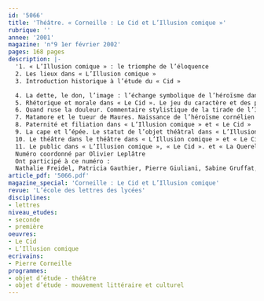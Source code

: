 ```yaml
---
id: '5066'
title: 'Théâtre. « Corneille : Le Cid et L’Illusion comique »'
rubrique: ''
annee: '2001'
magazine: 'n°9 1er février 2002'
pages: 168 pages
description: |-
  '1. « L’Illusion comique » : le triomphe de l’éloquence
  2. Les lieux dans « L’Illusion comique »
  3. Introduction historique à l’étude du « Cid »

  4. La dette, le don, l’image : l’échange symbolique de l’héroïsme dans « Le Cid »
  5. Rhétorique et morale dans « Le Cid ». Le jeu du caractère et des passions
  6. Quand ruse la douleur. Commentaire stylistique de la tirade de l’Infante
  7. Matamore et le tueur de Maures. Naissance de l’héroïsme cornélien dans « L’Illusion comique » et « Le Cid »
  8. Paternité et filiation dans « L’Illusion comique » et « Le Cid »
  9. La cape et l’épée. Le statut de l’objet théâtral dans « L’Illusion comique » et « Le Cid »
  10. Le théâtre dans le théâtre dans « L’Illusion comique » et « Le Cid »
  11. Le public dans « L’Illusion comique », « Le Cid ». et « La Querelle du Cid »
  Numéro coordonné par Olivier Leplâtre
  Ont participé à ce numéro :
  Nathalie Freidel, Patricia Gauthier, Pierre Giuliani, Sabine Gruffat, Jean-Pierre Landry, Olivier Leplâtre, Anne-Laure Magnin, Claire Noni, Christiane Pilaud, Jean Rohou et Éric Tourrette'
article_pdf: '5066.pdf'
magazine_special: 'Corneille : Le Cid et L’Illusion comique'
revue: 'L’école des lettres des lycées'
disciplines:
- lettres
niveau_etudes:
- seconde
- première
oeuvres:
- Le Cid
- L’Illusion comique
ecrivains:
- Pierre Corneille
programmes:
- objet d’étude - théâtre
- objet d’étude - mouvement littéraire et culturel
---
```

